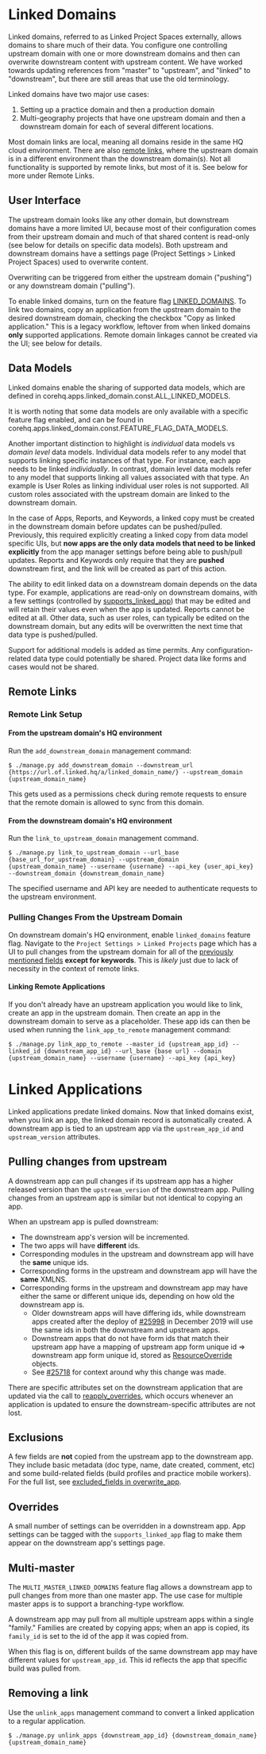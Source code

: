 # Linked Domains

Linked domains, referred to as Linked Project Spaces externally, allows domains to share much of their data. You configure one controlling upstream domain
with one or more downstream domains and then can overwrite downstream content with upstream content.
We have worked towards updating references from "master" to "upstream", and "linked" to "downstream", but there are still areas that use the old
terminology.

Linked domains have two major use cases:

1. Setting up a practice domain and then a production domain
1. Multi-geography projects that have one upstream domain and then a downstream domain for each of several different locations.

Most domain links are local, meaning all domains reside in the same HQ cloud environment.
There are also [remote links](#remote_links), where the upstream domain is in a different environment than the downstream domain(s).
Not all functionality is supported by remote links, but most of it is. See below for more under Remote
Links.

## User Interface

The upstream domain looks like any other domain, but downstream domains have a more limited UI, because most of
their configuration
comes from their upstream domain and much of that shared content is read-only (see below for details on specific
data models). Both upstream and downstream domains have a settings
page (Project Settings > Linked Project Spaces) used to overwrite content.

Overwriting can be triggered from either the upstream domain ("pushing") or any
downstream domain ("pulling").

To enable linked domains, turn on the feature flag
[LINKED_DOMAINS](https://github.com/dimagi/commcare-hq/blob/966b62cc113b56af771906def76833446b4ba025/corehq/toggles.py#L1497).
To link two domains, copy an application from the upstream domain to the desired downstream domain, checking the
checkbox "Copy as linked application." This is a legacy workflow, leftover from when linked domains **only**
supported applications. Remote domain linkages cannot be created via the UI; see below for details.

## Data Models<a name="data_models"></a>

Linked domains enable the sharing of supported data models, which are defined in
corehq.apps.linked_domain.const.ALL_LINKED_MODELS.

It is worth noting that some data models are only available with a specific feature flag enabled, and can be found in
corehq.apps.linked_domain.const.FEATURE_FLAG_DATA_MODELS.

Another important distinction to highlight is _individual_ data models vs _domain level_ data models. Individual data
models refer to any model that supports linking specific instances of that type. For instance, each app needs to be
linked _individually_. In contrast, domain level data models refer to any model that supports linking all values
associated with that type. An example is User Roles as linking individual user roles is not supported. All custom roles
associated with the upstream domain are linked to the downstream domain.

In the case of Apps, Reports, and Keywords, a linked copy must be created in the downstream domain before updates
can be pushed/pulled. Previously, this required explicitly creating a linked copy from data model specific UIs, but
**now apps are the only data models that need to be linked explicitly** from the app manager settings before being able
to push/pull updates. Reports and Keywords only require that they are **pushed** downstream first, and the link will be
created as part of this action.

The ability to edit linked data on a downstream domain depends on the data type. For example, applications are
read-only on downstream domains, with a few settings (controlled by
[supports_linked_app](https://github.com/dimagi/commcare-hq/blob/966b62cc113b56af771906def76833446b4ba025/corehq/apps/app_manager/static/app_manager/json/commcare-profile-settings.yaml#L97))
that may be edited and will retain their
values even when the app is updated. Reports cannot be edited at all. Other data, such as user roles, can typically
be edited on the downstream domain, but any edits will be overwritten the next time that data type is
pushed/pulled.

Support for additional models is added as time permits. Any configuration-related data type could potentially be shared.
Project data like forms and cases would not be shared.


## Remote Links<a name="remote_links"></a>

### Remote Link Setup

#### From the upstream domain's HQ environment

Run the `add_downstream_domain` management command:

```
$ ./manage.py add_downstream_domain --downstream_url {https://url.of.linked.hq/a/linked_domain_name/} --upstream_domain {upstream_domain_name}
```

This gets used as a permissions check during remote requests to ensure
that the remote domain is allowed to sync from this domain.

#### From the downstream domain's HQ environment

Run the `link_to_upstream_domain` management command.
```
$ ./manage.py link_to_upstream_domain --url_base {base_url_for_upstream_domain} --upstream_domain {upstream_domain_name} --username {username} --api_key {user_api_key} --downstream_domain {downstream_domain_name}
```
The specified username and API key are needed to authenticate requests to the upstream environment.
### Pulling Changes From the Upstream Domain

On downstream domain's HQ environment, enable `linked_domains` feature flag. Navigate to the
`Project Settings > Linked Projects` page which has a UI to pull changes from the upstream domain for all of the
[previously mentioned fields](#data_models) **except for keywords**. This is _likely_ just due to lack of necessity
in the context of remote links.

#### Linking Remote Applications

If you don't already have an upstream application you would like to link, create an app in the upstream domain. Then create an app in the downstream domain to serve as a placeholder. These app ids can then be used when running the `link_app_to_remote` management command:
```
$ ./manage.py link_app_to_remote --master_id {upstream_app_id} --linked_id {downstream_app_id} --url_base {base url} --domain {upstream_domain_name} --username {username} --api_key {api_key}
```
# Linked Applications

Linked applications predate linked domains. Now that linked domains exist, when you link an app, the linked domain record is automatically created. A downstream app is tied to an upstream app via the `upstream_app_id` and `upstream_version` attributes.

## Pulling changes from upstream
A downstream app can pull changes if its upstream app has a higher released version than the `upstream_version` of the downstream app. Pulling changes from an upstream app is similar but not identical to copying an app.

When an upstream app is pulled downstream:
- The downstream app's version will be incremented.
- The two apps will have **different** ids.
- Corresponding modules in the upstream and downstream app will have the **same** unique ids.
- Corresponding forms in the upstream and downstream app will have the **same** XMLNS.
- Corresponding forms in the upstream and downstream app may have either the same or different unique ids, depending on how old the downstream app is.
   - Older downstream apps will have differing ids, while downstream apps created after the deploy of [#25998](https://github.com/dimagi/commcare-hq/pull/25998) in December 2019 will use the same ids in both the downstream and upstream apps.
   - Downstream apps that do not have form ids that match their upstream app have a mapping of upstream app form unique id => downstream app form unique id, stored as [ResourceOverride](https://github.com/dimagi/commcare-hq/blob/15ceabdccf0ed49ed306462b3a154fe14886bf27/corehq/apps/app_manager/suite_xml/post_process/resources.py#L11) objects.
   - See [#25718](https://github.com/dimagi/commcare-hq/issues/25718) for context around why this change was made.

There are specific attributes set on the downstream application that are updated via the call to
[reapply_overrides](https://github.com/dimagi/commcare-hq/blob/4c5ebc4a1b6dbd6466f074f6b7fcfe1990eea992/corehq/apps/app_manager/models.py#L5776),
which occurs whenever an application is updated to ensure the downstream-specific attributes are not lost.

## Exclusions
A few fields are **not** copied from the upstream app to the downstream app. They include basic metadata (doc type, name, date created, comment, etc) and some build-related fields (build profiles and practice mobile workers). For the full list, see [excluded_fields in overwrite_app](https://github.com/dimagi/commcare-hq/blob/47b197378fc196ff25a88dc5b2c56a389aaec85f/corehq/apps/app_manager/views/utils.py#L165-L169).

## Overrides
A small number of settings can be overridden in a downstream app. App settings can be tagged with the `supports_linked_app` flag to make them appear on the downstream app's settings page.

## Multi-master
The `MULTI_MASTER_LINKED_DOMAINS` feature flag allows a downstream app to pull changes from more than one master app. The use case for multiple master apps is to support a branching-type workflow.

A downstream app may pull from all multiple upstream apps within a single "family." Families are created by copying apps; when an app is copied, its `family_id` is set to the id of the app it was copied from.

When this flag is on, different builds of the same downstream app may have different values for `upstream_app_id`. This id reflects the app that specific build was pulled from.

## Removing a link

Use the `unlink_apps` management command to convert a linked application to a regular application. 

```
$ ./manage.py unlink_apps {downstream_app_id} {downstream_domain_name} {upstream_domain_name}
```
